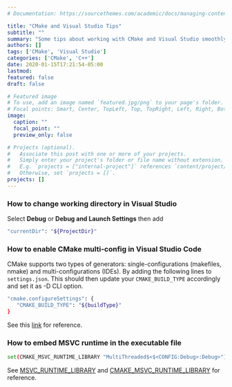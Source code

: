 ```yaml
---
# Documentation: https://sourcethemes.com/academic/docs/managing-content/

title: "CMake and Visual Studio Tips"
subtitle: ""
summary: "Some tips about working with CMake and Visual Studio smoothly."
authors: []
tags: ['CMake', 'Visual Studio']
categories: ['CMake', 'C++']
date: 2020-01-15T17:21:54-05:00
lastmod:
featured: false
draft: false

# Featured image
# To use, add an image named `featured.jpg/png` to your page's folder.
# Focal points: Smart, Center, TopLeft, Top, TopRight, Left, Right, BottomLeft, Bottom, BottomRight.
image:
  caption: ""
  focal_point: ""
  preview_only: false

# Projects (optional).
#   Associate this post with one or more of your projects.
#   Simply enter your project's folder or file name without extension.
#   E.g. `projects = ["internal-project"]` references `content/project/deep-learning/index.md`.
#   Otherwise, set `projects = []`.
projects: []
---
```


### How to change working directory in Visual Studio

Select **Debug** or **Debug and Launch Settings** then add

``` bash
"currentDir": "${ProjectDir}"
```

### How to enable CMake multi-config in Visual Studio Code

CMake supports two types of generators: single-configurations (makefiles, nmake) and multi-configurations (IDEs). By adding the following lines to ```settings.json```. This should then update your ```CMAKE_BUILD_TYPE``` accordingly and set it as -D CLI option.

``` bash
"cmake.configureSettings": {
   "CMAKE_BUILD_TYPE": "${buildType}"
}
```

See this [link](https://github.com/microsoft/vscode-cmake-tools/issues/1298#issuecomment-641959584) for reference.

### How to embed MSVC runtime in the executable file

``` bash
set(CMAKE_MSVC_RUNTIME_LIBRARY "MultiThreaded$<$<CONFIG:Debug>:Debug>")
```

See [MSVC_RUNTIME_LIBRARY](https://cmake.org/cmake/help/latest/prop_tgt/MSVC_RUNTIME_LIBRARY.html#prop_tgt:MSVC_RUNTIME_LIBRARY) and [CMAKE_MSVC_RUNTIME_LIBRARY](https://cmake.org/cmake/help/latest/variable/CMAKE_MSVC_RUNTIME_LIBRARY.html#variable:CMAKE_MSVC_RUNTIME_LIBRARY) for reference.
